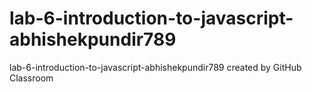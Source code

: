 # lab-6-introduction-to-javascript-abhishekpundir789
lab-6-introduction-to-javascript-abhishekpundir789 created by GitHub Classroom
